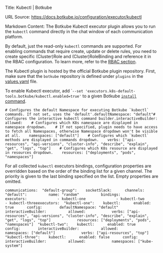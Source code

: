 Title: Kubectl | Botkube

URL Source: https://docs.botkube.io/configuration/executor/kubectl

Markdown Content:
The Botkube Kubectl executor plugin allows you to run the `kubectl` command directly in the chat window of each communication platform.

By default, just the read-only `kubectl` commands are supported. For enabling commands that require create, update or delete rules, you need to create specific (Cluster)Role and (Cluster)RoleBinding and reference it in the RBAC configuration. To learn more, refer to the [RBAC section](https://docs.botkube.io/configuration/rbac).

The Kubectl plugin is hosted by the official Botkube plugin repository. First, make sure that the `botkube` repository is defined under `plugins` in the [values.yaml](https://github.com/kubeshop/botkube/blob/main/helm/botkube/values.yaml) file.

To enable Kubectl executor, add \``--set 'executors.k8s-default-tools.botkube/kubectl.enabled=true'` to a given Botkube [`install` command](https://docs.botkube.io/cli/commands/botkube_install).

    # Configures the default Namespace for executing Botkube `kubectl` commands. If not set, uses the 'default'.defaultNamespace: "default"# Configures the interactive kubectl command builder.interactiveBuilder:  allowed:    # Configures which K8s namespace are displayed in namespace dropdown.    # If not specified, plugin needs to have access to fetch all Namespaces, otherwise Namespace dropdown won't be visible at all.    namespaces: ["default"]    # Configures which `kubectl` methods are displayed in commands dropdown.    verbs: ["api-resources", "api-versions", "cluster-info", "describe", "explain", "get", "logs", "top"]    # Configures which K8s resource are displayed in resources dropdown.    resources: ["deployments", "pods", "namespaces"]

For all collected `kubectl` executors bindings, configuration properties are overridden based on the order of the binding list for a given channel. The priority is given to the last binding specified on the list. Empty properties are omitted.

    communications:  "default-group":    socketSlack:      channels:        "default":          name: "random"          bindings:            executors:              - kubectl-one              - kubectl-two              - kubectl-threeexecutors:  "kubectl-one":    kubectl:      enabled: true      config:        defaultNamespace: "default"        interactiveBuilder:          allowed:            verbs: ["api-resources", "api-versions", "cluster-info", "describe", "explain", "get", "logs", "top"]            resources: ["deployments", "pods", "namespaces"]  "kubectl-two":    kubectl:      enabled: true      config:        interactiveBuilder:          allowed:            namespaces: ["default"]            verbs: ["api-resources", "top"]  "kubectl-three":    kubectl:      enabled: false      config:        interactiveBuilder:          allowed:            namespaces: ["kube-system"]
